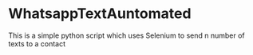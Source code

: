 # WhatsappTextAuntomated
This is a simple python script which uses Selenium to send n number of texts to a contact
